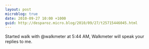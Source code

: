 ```yaml
---
layout: post
microblog: true
date: 2010-09-27 10:00 +1000
guid: http://desparoz.micro.blog/2010/09/27/t25715446045.html
---
```

Started walk with @walkmeter at 5:44 AM, Walkmeter will speak your replies to me.
